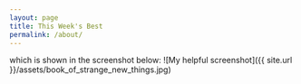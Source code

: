 ```yaml
---
layout: page
title: This Week's Best
permalink: /about/
---
```


which is shown in the screenshot below:
![My helpful screenshot]({{ site.url }}/assets/book_of_strange_new_things.jpg)
